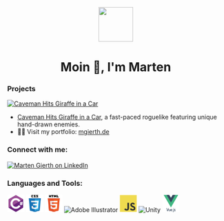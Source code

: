 <div align="center" style="margin-top: 2rem"><img src="https://martengierth.de/favicon/favicon.svg" width="80" height="80" /></div>
<h1 align="center">Moin 👋, I'm Marten</h1>
<h3 align="left">Projects</h3>
<a href="https://cavemanhitsgiraffeinacar.github.io/" target="_blank">
<img src="https://cdn.discordapp.com/emojis/1298384323166343220.webp?size=40" alt="Caveman Hits Giraffe in a Car" />
</a>

- [Caveman Hits Giraffe in a Car](https://cavemanhitsgiraffeinacar.github.io/), a fast-paced roguelike featuring unique
  hand-drawn enemies.
- 👨‍💻 Visit my portfolio: [mgierth.de](https://mgierth.de)

<h3 align="left">Connect with me:</h3>
<p align="left">
  <a href="https://linkedin.com/in/marten-gierth/" target="_blank">
    <img align="center" src="https://raw.githubusercontent.com/rahuldkjain/github-profile-readme-generator/master/src/images/icons/Social/linked-in-alt.svg" alt="Marten Gierth on LinkedIn" height="30" width="40" />
  </a>
</p>

<h3 align="left">Languages and Tools:</h3>
<p>
<img src="https://raw.githubusercontent.com/devicons/devicon/master/icons/csharp/csharp-original.svg" alt="C#" width="40" height="40" />
<img src="https://raw.githubusercontent.com/devicons/devicon/master/icons/css3/css3-original-wordmark.svg" alt="CSS3" width="40" height="40" />
<img src="https://raw.githubusercontent.com/devicons/devicon/master/icons/html5/html5-original-wordmark.svg" alt="HTML5" width="40" height="40" />
<img src="https://www.vectorlogo.zone/logos/adobe_illustrator/adobe_illustrator-icon.svg" alt="Adobe Illustrator" width="40" height="40" />
<img src="https://raw.githubusercontent.com/devicons/devicon/master/icons/javascript/javascript-original.svg" alt="JavaScript" width="40" height="40" />
<img src="https://www.vectorlogo.zone/logos/unity3d/unity3d-icon.svg" alt="Unity" width="40" height="40" />
<img src="https://raw.githubusercontent.com/devicons/devicon/master/icons/vuejs/vuejs-original-wordmark.svg" alt="Vue.js" width="40" height="40" />
</p>

